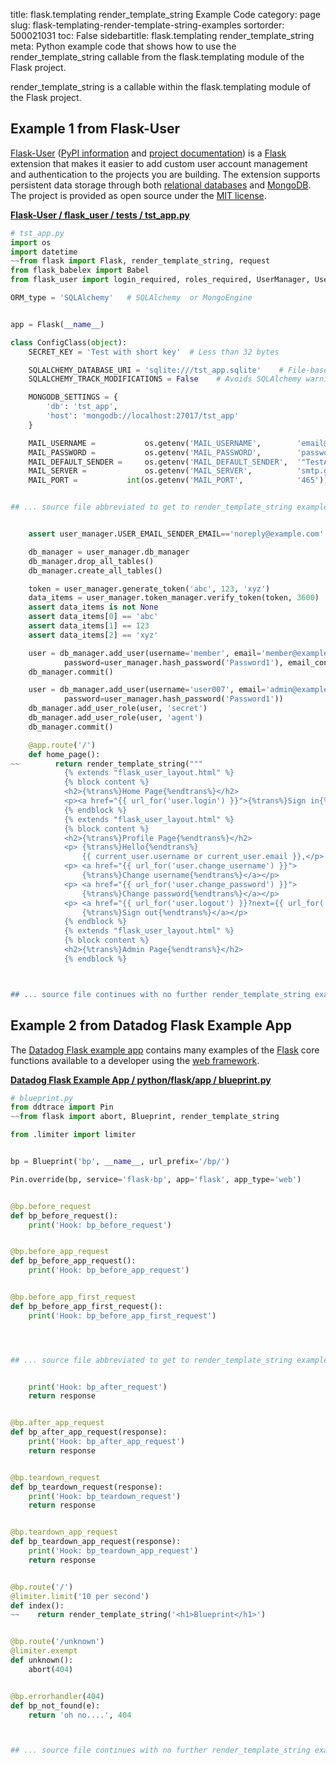 title: flask.templating render_template_string Example Code
category: page
slug: flask-templating-render-template-string-examples
sortorder: 500021031
toc: False
sidebartitle: flask.templating render_template_string
meta: Python example code that shows how to use the render_template_string callable from the flask.templating module of the Flask project.


render_template_string is a callable within the flask.templating module of the Flask project.


## Example 1 from Flask-User
[Flask-User](https://github.com/lingthio/Flask-User)
([PyPI information](https://pypi.org/project/Flask-User/)
and
[project documentation](https://flask-user.readthedocs.io/en/latest/))
is a [Flask](/flask.html) extension that makes it easier to add
custom user account management and authentication to the projects
you are building. The extension supports persistent data storage
through both [relational databases](/databases.html) and
[MongoDB](/mongodb.html). The project is provided as open source under
the [MIT license](https://github.com/lingthio/Flask-User/blob/master/LICENSE.txt).

[**Flask-User / flask_user / tests / tst_app.py**](https://github.com/lingthio/Flask-User/blob/master/flask_user/tests/tst_app.py)

```python
# tst_app.py
import os
import datetime
~~from flask import Flask, render_template_string, request
from flask_babelex import Babel
from flask_user import login_required, roles_required, UserManager, UserMixin

ORM_type = 'SQLAlchemy'   # SQLAlchemy  or MongoEngine


app = Flask(__name__)

class ConfigClass(object):
    SECRET_KEY = 'Test with short key'  # Less than 32 bytes

    SQLALCHEMY_DATABASE_URI = 'sqlite:///tst_app.sqlite'    # File-based SQL database
    SQLALCHEMY_TRACK_MODIFICATIONS = False    # Avoids SQLAlchemy warning

    MONGODB_SETTINGS = {
        'db': 'tst_app',
        'host': 'mongodb://localhost:27017/tst_app'
    }

    MAIL_USERNAME =           os.getenv('MAIL_USERNAME',        'email@example.com')
    MAIL_PASSWORD =           os.getenv('MAIL_PASSWORD',        'password')
    MAIL_DEFAULT_SENDER =     os.getenv('MAIL_DEFAULT_SENDER',  '"TestApp" <noreply@example.com>')
    MAIL_SERVER =             os.getenv('MAIL_SERVER',          'smtp.gmail.com')
    MAIL_PORT =           int(os.getenv('MAIL_PORT',            '465'))


## ... source file abbreviated to get to render_template_string examples ...


    assert user_manager.USER_EMAIL_SENDER_EMAIL=='noreply@example.com'

    db_manager = user_manager.db_manager
    db_manager.drop_all_tables()
    db_manager.create_all_tables()

    token = user_manager.generate_token('abc', 123, 'xyz')
    data_items = user_manager.token_manager.verify_token(token, 3600)
    assert data_items is not None
    assert data_items[0] == 'abc'
    assert data_items[1] == 123
    assert data_items[2] == 'xyz'

    user = db_manager.add_user(username='member', email='member@example.com',
            password=user_manager.hash_password('Password1'), email_confirmed_at=datetime.datetime.utcnow())
    db_manager.commit()

    user = db_manager.add_user(username='user007', email='admin@example.com',
            password=user_manager.hash_password('Password1'))
    db_manager.add_user_role(user, 'secret')
    db_manager.add_user_role(user, 'agent')
    db_manager.commit()

    @app.route('/')
    def home_page():
~~        return render_template_string("""
            {% extends "flask_user_layout.html" %}
            {% block content %}
            <h2>{%trans%}Home Page{%endtrans%}</h2>
            <p><a href="{{ url_for('user.login') }}">{%trans%}Sign in{%endtrans%}</a></p>
            {% endblock %}
            {% extends "flask_user_layout.html" %}
            {% block content %}
            <h2>{%trans%}Profile Page{%endtrans%}</h2>
            <p> {%trans%}Hello{%endtrans%}
                {{ current_user.username or current_user.email }},</p>
            <p> <a href="{{ url_for('user.change_username') }}">
                {%trans%}Change username{%endtrans%}</a></p>
            <p> <a href="{{ url_for('user.change_password') }}">
                {%trans%}Change password{%endtrans%}</a></p>
            <p> <a href="{{ url_for('user.logout') }}?next={{ url_for('user.login') }}">
                {%trans%}Sign out{%endtrans%}</a></p>
            {% endblock %}
            {% extends "flask_user_layout.html" %}
            {% block content %}
            <h2>{%trans%}Admin Page{%endtrans%}</h2>
            {% endblock %}



## ... source file continues with no further render_template_string examples...

```


## Example 2 from Datadog Flask Example App
The [Datadog Flask example app](https://github.com/DataDog/trace-examples/tree/master/python/flask)
contains many examples of the [Flask](/flask.html) core functions
available to a developer using the [web framework](/web-frameworks.html).

[**Datadog Flask Example App / python/flask/app / blueprint.py**](https://github.com/DataDog/trace-examples/blob/master/python/flask/app/./blueprint.py)

```python
# blueprint.py
from ddtrace import Pin
~~from flask import abort, Blueprint, render_template_string

from .limiter import limiter


bp = Blueprint('bp', __name__, url_prefix='/bp/')

Pin.override(bp, service='flask-bp', app='flask', app_type='web')


@bp.before_request
def bp_before_request():
    print('Hook: bp_before_request')


@bp.before_app_request
def bp_before_app_request():
    print('Hook: bp_before_app_request')


@bp.before_app_first_request
def bp_before_app_first_request():
    print('Hook: bp_before_app_first_request')




## ... source file abbreviated to get to render_template_string examples ...


    print('Hook: bp_after_request')
    return response


@bp.after_app_request
def bp_after_app_request(response):
    print('Hook: bp_after_app_request')
    return response


@bp.teardown_request
def bp_teardown_request(response):
    print('Hook: bp_teardown_request')
    return response


@bp.teardown_app_request
def bp_teardown_app_request(response):
    print('Hook: bp_teardown_app_request')
    return response


@bp.route('/')
@limiter.limit('10 per second')
def index():
~~    return render_template_string('<h1>Blueprint</h1>')


@bp.route('/unknown')
@limiter.exempt
def unknown():
    abort(404)


@bp.errorhandler(404)
def bp_not_found(e):
    return 'oh no....', 404



## ... source file continues with no further render_template_string examples...

```

